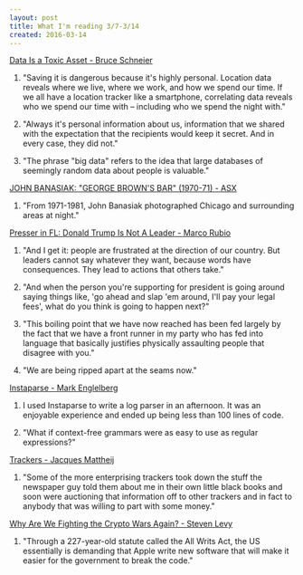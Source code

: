 ```yaml
---
layout: post
title: What I'm reading 3/7-3/14
created: 2016-03-14
---
```


[Data Is a Toxic Asset - Bruce Schneier](https://www.schneier.com/blog/archives/2016/03/data_is_a_toxic.html)

1. "Saving it is dangerous because it's highly personal. Location data reveals where we live, where we work, and how we spend our time. If we all have a location tracker like a smartphone, correlating data reveals who we spend our time with­ &#x2013; including who we spend the night with."

2. "Always it's personal information about us, information that we shared with the expectation that the recipients would keep it secret. And in every case, they did not."

3. "The phrase "big data" refers to the idea that large databases of seemingly random data about people is valuable."

[JOHN BANASIAK: "GEORGE BROWN'S BAR" (1970-71) - ASX](http://www.americansuburbx.com/2012/01/john-banasiak-george-browns-bar-1970.html)

1. "From 1971-1981, John Banasiak photographed Chicago and surrounding areas at night."

[Presser in FL: Donald Trump Is Not A Leader - Marco Rubio](https://www.youtube.com/watch?v=ztdzg5kssXk)

1. "And I get it: people are frustrated at the direction of our country. But leaders cannot say whatever they want, because words have consequences. They lead to actions that others take."

2. "And when the person you're supporting for president is going around saying things like, 'go ahead and slap 'em around, I'll pay your legal fees', what do you think is going to happen next?"

3. "This boiling point that we have now reached has been fed largely by the fact that we have a front runner in my party who has fed into language that basically justifies physically assaulting people that disagree with you."

4. "We are being ripped apart at the seams now."

[Instaparse - Mark Englelberg](https://github.com/Engelberg/instaparse)

1. I used Instaparse to write a log parser in an afternoon. It was an enjoyable experience and ended up being less than 100 lines of code.

2. "What if context-free grammars were as easy to use as regular expressions?"

[Trackers - Jacques Mattheij](http://jacquesmattheij.com/trackers)

1. "Some of the more enterprising trackers took down the stuff the newspaper guy told them about me in their own little black books and soon were auctioning that information off to other trackers and in fact to anybody that was willing to part with some money."

[Why Are We Fighting the Crypto Wars Again? - Steven Levy](https://backchannel.com/why-are-we-fighting-the-crypto-wars-again-b5310a423295#.8btw2pl7a)

1. "Through a 227-year-old statute called the All Writs Act, the US essentially is demanding that Apple write new software that will make it easier for the government to break the code."

